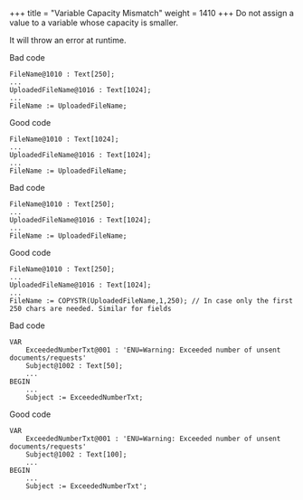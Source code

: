 +++
title = "Variable Capacity Mismatch"
weight = 1410
+++
Do not assign a value to a variable whose capacity is smaller.

It will throw an error at runtime.

Bad code

    FileName@1010 : Text[250];
    ...
    UploadedFileName@1016 : Text[1024];
    ...
    FileName := UploadedFileName;

Good code

    FileName@1010 : Text[1024];
    ...
    UploadedFileName@1016 : Text[1024];
    ...
    FileName := UploadedFileName;

Bad code

    FileName@1010 : Text[250];
    ...
    UploadedFileName@1016 : Text[1024];
    ...
    FileName := UploadedFileName;

Good code

    FileName@1010 : Text[250];
    ...
    UploadedFileName@1016 : Text[1024];
    ...
    FileName := COPYSTR(UploadedFileName,1,250); // In case only the first 250 chars are needed. Similar for fields

Bad code

    VAR
        ExceededNumberTxt@001 : 'ENU=Warning: Exceeded number of unsent documents/requests'
        Subject@1002 : Text[50];
        ...
    BEGIN
        ...
        Subject := ExceededNumberTxt;

Good code

    VAR
        ExceededNumberTxt@001 : 'ENU=Warning: Exceeded number of unsent documents/requests'
        Subject@1002 : Text[100];
        ...
    BEGIN
        ...
        Subject := ExceededNumberTxt';
